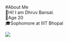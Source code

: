 #About Me</br>
🤘Hi! I am Dhruv Bansal.</br>
🙋Age 20 </br>
🎓Sophomore at IIIT Bhopal</br>



<div><img src="https://activity-graph.herokuapp.com/graph?username=dhruv8088"></div>
